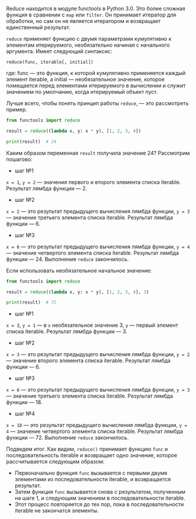 Reduce находится в модуле functools в Python 3.0. Это более сложная функция в сравнении с `map` или `filter`. Он принимает итератор для обработки, но сам он не является итератором и возвращает единственный результат.

`reduce` применяет функцию c двумя параметрами кумулятивно к элементам итерируемого, необязательно начиная с начального аргумента. Имеет следующий синтаксис:

```
reduce(func, iterable[, initial])
```

где: func &mdash; это функция, к которой кумулятивно применяется каждый элемент iterable, а initial &mdash; необязательное значение, которое помещается перед элементами итерируемого в вычислении и служит значением по умолчанию, когда итерируемый объект пуст.

Лучше всего, чтобы понять принцип работы `reduce`, &mdash; это рассмотреть пример.

```python
from functools import reduce

result = reduce((lambda x, y: x * y), [1, 2, 3, 4])

print(result)  # 24
```

Каким образом переменная `result` получила значение 24? Рассмотрим пошагово:

- шаг №1

`x = 1`, `y = 2` &mdash; значения первого и второго элемента списка iterable. Результат лямбда функции &mdash; 2.

- шаг №2

`x = 2` &mdash; это результат предыдущего вычисления лямбда функции, `y = 3` &mdash; значение третьего элемента списка iterable. Результат лямбда функции &mdash; 6.

- шаг №3

`x = 6` &mdash; это результат предыдущего вычисления лямбда функции, `y = 4` &mdash; значение четвертого элемента списка iterable. Результат лямбда функции &mdash; 24. Выполнение `reduce` закончилось.

Если использовать необязательное начальное значение:

```python
from functools import reduce

result = reduce((lambda x, y: x * y), [1, 2, 3, 4], 3)

print(result)  # 72
```

- шаг №1

`x = 3`, `y = 1` &mdash; в `x` необязательное значение 3, `y` &mdash; первый элемент списка iterable. Результат лямбда функции &mdash; 3.

- шаг №2

`x = 3` &mdash; это результат предыдущего вычисления лямбда функции, `y = 2` &mdash; значение второго элемента списка iterable. Результат лямбда функции &mdash; 6.

- шаг №3

`x = 6` &mdash; это результат предыдущего вычисления лямбда функции, `y = 3` &mdash; значение третьего элемента списка iterable. Результат лямбда функции &mdash; 18.

- шаг №4

`x = 18` &mdash; это результат предыдущего вычисления лямбда функции, `y = 4` &mdash; значение четвертого элемента списка iterable. Результат лямбда функции &mdash; 72. Выполнение `reduce` закончилось.

Подведем итог. Как видим, `reduce()` принимает функцию `func` и последовательность iterable и возвращает одно значение, которое рассчитывается следующим образом:

- Первоначально функция `func` вызывается с первыми двумя элементами из последовательности iterable, и возвращается результат.
- Затем функция `func` вызывается снова с результатом, полученным на шаге 1, и следующим значением в последовательности iterable.
- Этот процесс повторяется до тех пор, пока в последовательности iterable не закончатся элементы.
